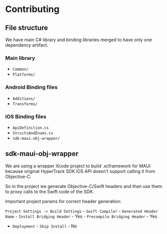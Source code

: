 # Contributing

## File structure

We have main C# library and binding libraries merged to have only one dependency artifact.

### Main library

- `Common/`
- `Platforms/`

### Android Binding files

- `Additions/`
- `Transforms/`

### iOS Binding files

- `ApiDefinition.cs`
- `StructsAndEnums.cs`
- `sdk-maui-obj-wrapper/`

## sdk-maui-obj-wrapper

We are using a wrapper Xcode project to build .xcframework for MAUI because original 
HyperTrack SDK iOS API doesn't support calling it from Objective-C.

So in the project we generate Objective-C/Swift headers and then use them to proxy calls
to the Swift code of the SDK.

Important project params for correct header generation:

`Project Settings -> Build Settings`
    - `Swift Compiler`
      - `Generated Header Name`
      - `Install Bridging Header` - Yes
      - `Precompile Bridging Header` - Yes
- `Deployment`
      - `Skip Install` - No
